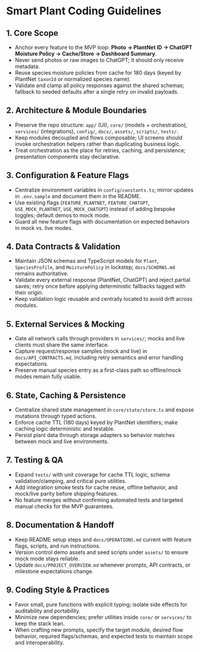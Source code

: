 # Smart Plant Coding Guidelines

## 1. Core Scope
- Anchor every feature to the MVP loop: **Photo → PlantNet ID → ChatGPT Moisture Policy → Cache/Store → Dashboard Summary**.
- Never send photos or raw images to ChatGPT; it should only receive metadata.
- Reuse species moisture policies from cache for 180 days (keyed by PlantNet `taxonId` or normalized species name).
- Validate and clamp all policy responses against the shared schemas; fallback to seeded defaults after a single retry on invalid payloads.

## 2. Architecture & Module Boundaries
- Preserve the repo structure: `app/` (UI), `core/` (models + orchestration), `services/` (integrations), `config/`, `docs/`, `assets/`, `scripts/`, `tests/`.
- Keep modules decoupled and flows composable; UI screens should invoke orchestration helpers rather than duplicating business logic.
- Treat orchestration as the place for retries, caching, and persistence; presentation components stay declarative.

## 3. Configuration & Feature Flags
- Centralize environment variables in `config/constants.ts`; mirror updates in `.env.sample` and document them in the README.
- Use existing flags (`FEATURE_PLANTNET`, `FEATURE_CHATGPT`, `USE_MOCK_PLANTNET`, `USE_MOCK_CHATGPT`) instead of adding bespoke toggles; default demos to mock mode.
- Guard all new feature flags with documentation on expected behaviors in mock vs. live modes.

## 4. Data Contracts & Validation
- Maintain JSON schemas and TypeScript models for `Plant`, `SpeciesProfile`, and `MoisturePolicy` in lockstep; `docs/SCHEMAS.md` remains authoritative.
- Validate every external response (PlantNet, ChatGPT) and reject partial saves; retry once before applying deterministic fallbacks tagged with their origin.
- Keep validation logic reusable and centrally located to avoid drift across modules.

## 5. External Services & Mocking
- Gate all network calls through providers in `services/`; mocks and live clients must share the same interface.
- Capture request/response samples (mock and live) in `docs/API_CONTRACTS.md`, including retry semantics and error handling expectations.
- Preserve manual species entry as a first-class path so offline/mock modes remain fully usable.

## 6. State, Caching & Persistence
- Centralize shared state management in `core/state/store.ts` and expose mutations through typed actions.
- Enforce cache TTL (180 days) keyed by PlantNet identifiers; make caching logic deterministic and testable.
- Persist plant data through storage adapters so behavior matches between mock and live environments.

## 7. Testing & QA
- Expand `tests/` with unit coverage for cache TTL logic, schema validation/clamping, and critical pure utilities.
- Add integration smoke tests for cache reuse, offline behavior, and mock/live parity before shipping features.
- No feature merges without confirming automated tests and targeted manual checks for the MVP guarantees.

## 8. Documentation & Handoff
- Keep README setup steps and `docs/OPERATIONS.md` current with feature flags, scripts, and run instructions.
- Version control demo assets and seed scripts under `assets/` to ensure mock mode stays reliable.
- Update `docs/PROJECT_OVERVIEW.md` whenever prompts, API contracts, or milestone expectations change.

## 9. Coding Style & Practices
- Favor small, pure functions with explicit typing; isolate side effects for auditability and portability.
- Minimize new dependencies; prefer utilities inside `core/` or `services/` to keep the stack lean.
- When crafting new prompts, specify the target module, desired flow behavior, required flags/schemas, and expected tests to maintain scope and interoperability.
